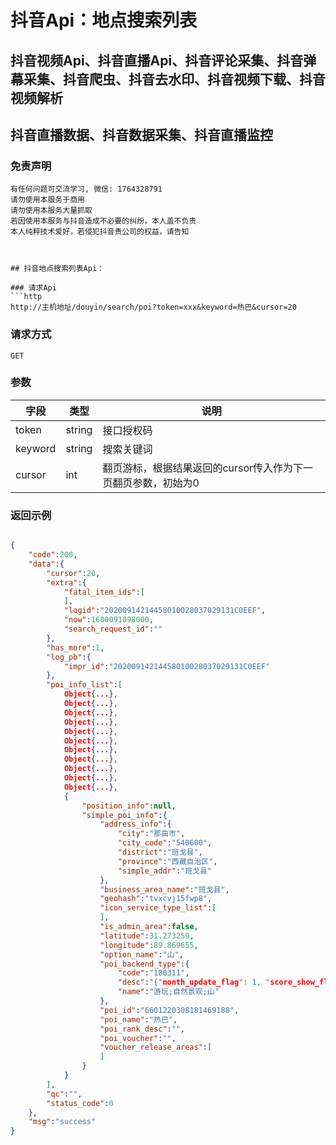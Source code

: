 # 抖音Api：地点搜索列表

## 抖音视频Api、抖音直播Api、抖音评论采集、抖音弹幕采集、抖音爬虫、抖音去水印、抖音视频下载、抖音视频解析
## 抖音直播数据、抖音数据采集、抖音直播监控

### 免责声明
```
有任何问题可交流学习, 微信: 1764328791
请勿使用本服务于商用
请勿使用本服务大量抓取
若因使用本服务与抖音造成不必要的纠纷，本人盖不负责
本人纯粹技术爱好，若侵犯抖音贵公司的权益，请告知
```
```


## 抖音地点搜索列表Api：

### 请求Api
```http
http://主机地址/douyin/search/poi?token=xxx&keyword=热巴&cursor=20

```

### 

### 请求方式
```http
GET
```

### 

### 参数
| 字段 | 类型 | 说明 |
| --- | --- | --- |
| token | string | 接口授权码 |
| keyword | string | 搜索关键词 |
| cursor | int | 翻页游标，根据结果返回的cursor传入作为下一页翻页参数，初始为0 |

### 

### 返回示例
```json

{
    "code":200,
    "data":{
        "cursor":20,
        "extra":{
            "fatal_item_ids":[
            ],
            "logid":"20200914214458010028037029131C0EEF",
            "now":1600091098000,
            "search_request_id":""
        },
        "has_more":1,
        "log_pb":{
            "impr_id":"20200914214458010028037029131C0EEF"
        },
        "poi_info_list":[
            Object{...},
            Object{...},
            Object{...},
            Object{...},
            Object{...},
            Object{...},
            Object{...},
            Object{...},
            Object{...},
            Object{...},
            Object{...},
            {
                "position_info":null,
                "simple_poi_info":{
                    "address_info":{
                        "city":"那曲市",
                        "city_code":"540600",
                        "district":"班戈县",
                        "province":"西藏自治区",
                        "simple_addr":"班戈县"
                    },
                    "business_area_name":"班戈县",
                    "geohash":"tvxcvj15fwp8",
                    "icon_service_type_list":[
                    ],
                    "is_admin_area":false,
                    "latitude":31.273259,
                    "longitude":89.869655,
                    "option_name":"山",
                    "poi_backend_type":{
                        "code":"180311",
                        "desc":"{"month_update_flag": 1, "score_show_flag": 1, "can_set_poi_accidental_injury": 1, "icon_id": 8, "address_show_flag": 1, "is_in_whitelist": 1, "category_show_flag": 1, "opentime_show_flag": 1, "subtype_show_flag": 1, "price_show_flag": 1, "phone_show_flag": 1}",
                        "name":"游玩;自然景观;山"
                    },
                    "poi_id":"6601220308181469188",
                    "poi_name":"热巴",
                    "poi_rank_desc":"",
                    "poi_voucher":"",
                    "voucher_release_areas":[
                    ]
                }
            }
        ],
        "qc":"",
        "status_code":0
    },
    "msg":"success"
}
```


